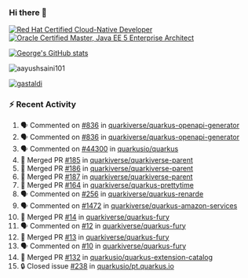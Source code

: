 ### Hi there 👋

<!--START_SECTION:badges-->
[![Red Hat Certified Cloud-Native Developer](https://images.credly.com/size/110x110/images/12ef4e4e-3d8d-4caf-9ab1-858c5bcb9619/image.png)](http://www.credly.com/badges/b6402e31-0894-48e6-b488-e2e551dcc809 "Red Hat Certified Cloud-Native Developer")
[![Oracle Certified Master, Java EE 5 Enterprise Architect](https://images.credly.com/size/110x110/images/1fa3549c-674c-4779-b3d6-d7d64eac2c23/Oracle-Certification-badge_OC-Master.png)](http://www.credly.com/badges/2565574e-b81d-410e-ab7d-24666ddcbe00 "Oracle Certified Master, Java EE 5 Enterprise Architect")
<!--END_SECTION:badges-->

[![George's GitHub stats](https://github-readme-stats.vercel.app/api?username=gastaldi&show=reviews,prs_merged&hide=contribs,prs&theme=transparent&show_icons=true)](https://github.com/anuraghazra/github-readme-stats)

<p align="left"> <img src="https://komarev.com/ghpvc/?username=gastaldi&label=Profile%20views&color=0e75b6&style=for-the-badge" alt="aayushsaini101" /> </p>

<p align="left"> <a href="https://github.com/ryo-ma/github-profile-trophy"><img src="https://github-profile-trophy.vercel.app/?username=gastaldi" alt="gastaldi" /></a> </p>

### :zap: Recent Activity

<!--START_SECTION:activity-->
1. 🗣 Commented on [#836](https://github.com/quarkiverse/quarkus-openapi-generator/pull/836#issuecomment-2457033737) in [quarkiverse/quarkus-openapi-generator](https://github.com/quarkiverse/quarkus-openapi-generator)
2. 🗣 Commented on [#836](https://github.com/quarkiverse/quarkus-openapi-generator/pull/836#issuecomment-2456993205) in [quarkiverse/quarkus-openapi-generator](https://github.com/quarkiverse/quarkus-openapi-generator)
3. 🗣 Commented on [#44300](https://github.com/quarkusio/quarkus/issues/44300#issuecomment-2456038194) in [quarkusio/quarkus](https://github.com/quarkusio/quarkus)
4. 🎉 Merged PR [#185](https://github.com/quarkiverse/quarkiverse-parent/pull/185) in [quarkiverse/quarkiverse-parent](https://github.com/quarkiverse/quarkiverse-parent)
5. 🎉 Merged PR [#186](https://github.com/quarkiverse/quarkiverse-parent/pull/186) in [quarkiverse/quarkiverse-parent](https://github.com/quarkiverse/quarkiverse-parent)
6. 🎉 Merged PR [#187](https://github.com/quarkiverse/quarkiverse-parent/pull/187) in [quarkiverse/quarkiverse-parent](https://github.com/quarkiverse/quarkiverse-parent)
7. 🎉 Merged PR [#164](https://github.com/quarkiverse/quarkus-prettytime/pull/164) in [quarkiverse/quarkus-prettytime](https://github.com/quarkiverse/quarkus-prettytime)
8. 🗣 Commented on [#256](https://github.com/quarkiverse/quarkus-renarde/pull/256#issuecomment-2455022984) in [quarkiverse/quarkus-renarde](https://github.com/quarkiverse/quarkus-renarde)
9. 🗣 Commented on [#1472](https://github.com/quarkiverse/quarkus-amazon-services/pull/1472#issuecomment-2454817539) in [quarkiverse/quarkus-amazon-services](https://github.com/quarkiverse/quarkus-amazon-services)
10. 🎉 Merged PR [#14](https://github.com/quarkiverse/quarkus-fury/pull/14) in [quarkiverse/quarkus-fury](https://github.com/quarkiverse/quarkus-fury)
11. 🗣 Commented on [#12](https://github.com/quarkiverse/quarkus-fury/pull/12#issuecomment-2453464051) in [quarkiverse/quarkus-fury](https://github.com/quarkiverse/quarkus-fury)
12. 🎉 Merged PR [#13](https://github.com/quarkiverse/quarkus-fury/pull/13) in [quarkiverse/quarkus-fury](https://github.com/quarkiverse/quarkus-fury)
13. 🗣 Commented on [#10](https://github.com/quarkiverse/quarkus-fury/pull/10#issuecomment-2453463760) in [quarkiverse/quarkus-fury](https://github.com/quarkiverse/quarkus-fury)
14. 🎉 Merged PR [#132](https://github.com/quarkusio/quarkus-extension-catalog/pull/132) in [quarkusio/quarkus-extension-catalog](https://github.com/quarkusio/quarkus-extension-catalog)
15. 🔒 Closed issue [#238](https://github.com/quarkusio/pt.quarkus.io/issues/238) in [quarkusio/pt.quarkus.io](https://github.com/quarkusio/pt.quarkus.io)
<!--END_SECTION:activity-->
